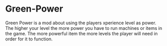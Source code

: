 # Green-Power

Green Power is a mod about using the players xperience level as power.
The higher your level the more power you have to run machines or items in the game.
The more powerful item the more levels the player will need in order for it to function.
